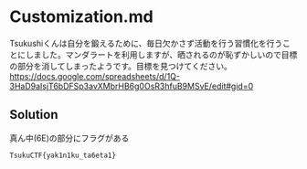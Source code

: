 # Customization.md
Tsukushiくんは自分を鍛えるために、毎日欠かさず活動を行う習慣化を行うことにしました。マンダラートを利用しますが、晒されるのが恥ずかしいので目標の部分を消してしまったようです。目標を見つけてください。
https://docs.google.com/spreadsheets/d/1Q-3HaD9aIsjT6bDFSp3avXMbrHB6g0OsR3hfuB9MSvE/edit#gid=0

## Solution
真ん中(6E)の部分にフラグがある

`TsukuCTF{yak1n1ku_ta6eta1}`